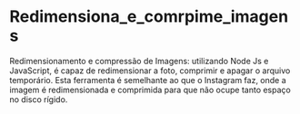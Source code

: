 # Redimensiona_e_comrpime_imagens

Redimensionamento e compressão de Imagens: utilizando Node Js e JavaScript, é capaz de redimensionar a foto, comprimir e apagar o arquivo temporário. Esta ferramenta é semelhante ao que o Instagram faz, onde a imagem é redimensionada e comprimida para que não ocupe tanto espaço no disco rígido. 
